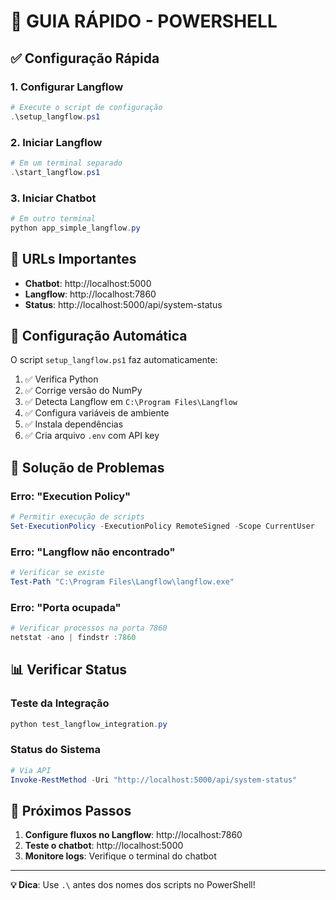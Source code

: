 # 🚀 GUIA RÁPIDO - POWERSHELL

## ✅ Configuração Rápida

### 1. Configurar Langflow
```powershell
# Execute o script de configuração
.\setup_langflow.ps1
```

### 2. Iniciar Langflow
```powershell
# Em um terminal separado
.\start_langflow.ps1
```

### 3. Iniciar Chatbot
```powershell
# Em outro terminal
python app_simple_langflow.py
```

## 🎯 URLs Importantes

- **Chatbot**: http://localhost:5000
- **Langflow**: http://localhost:7860
- **Status**: http://localhost:5000/api/system-status

## 🔧 Configuração Automática

O script `setup_langflow.ps1` faz automaticamente:

1. ✅ Verifica Python
2. ✅ Corrige versão do NumPy
3. ✅ Detecta Langflow em `C:\Program Files\Langflow`
4. ✅ Configura variáveis de ambiente
5. ✅ Instala dependências
6. ✅ Cria arquivo `.env` com API key

## 🚨 Solução de Problemas

### Erro: "Execution Policy"
```powershell
# Permitir execução de scripts
Set-ExecutionPolicy -ExecutionPolicy RemoteSigned -Scope CurrentUser
```

### Erro: "Langflow não encontrado"
```powershell
# Verificar se existe
Test-Path "C:\Program Files\Langflow\langflow.exe"
```

### Erro: "Porta ocupada"
```powershell
# Verificar processos na porta 7860
netstat -ano | findstr :7860
```

## 📊 Verificar Status

### Teste da Integração
```powershell
python test_langflow_integration.py
```

### Status do Sistema
```powershell
# Via API
Invoke-RestMethod -Uri "http://localhost:5000/api/system-status"
```

## 🎉 Próximos Passos

1. **Configure fluxos no Langflow**: http://localhost:7860
2. **Teste o chatbot**: http://localhost:5000
3. **Monitore logs**: Verifique o terminal do chatbot

---

**💡 Dica**: Use `.\` antes dos nomes dos scripts no PowerShell! 